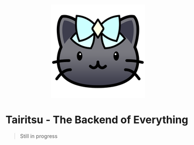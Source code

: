 <p align="center"><img src="./docs/logo.png" /></p>

# Tairitsu - The Backend of Everything

> Still in progress
